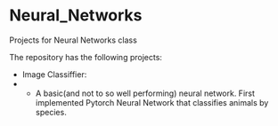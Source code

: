 # Neural_Networks
Projects for Neural Networks class

The repository has the following projects:
- Image Classiffier:
-  - A basic(and not to so well performing) neural network. First implemented Pytorch Neural Network that classifies animals by species.
